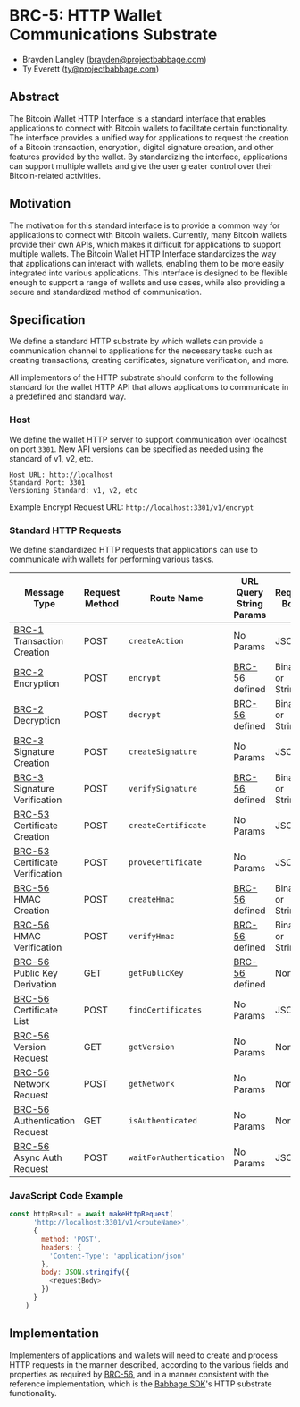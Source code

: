 # BRC-5: HTTP Wallet Communications Substrate

- Brayden Langley (brayden@projectbabbage.com)
- Ty Everett (ty@projectbabbage.com)

## Abstract

The Bitcoin Wallet HTTP Interface is a standard interface that enables applications to connect with Bitcoin wallets to facilitate certain functionality. The interface provides a unified way for applications to request the creation of a Bitcoin transaction, encryption, digital signature creation, and other features provided by the wallet. By standardizing the interface, applications can support multiple wallets and give the user greater control over their Bitcoin-related activities.

## Motivation

The motivation for this standard interface is to provide a common way for applications to connect with Bitcoin wallets. Currently, many Bitcoin wallets provide their own APIs, which makes it difficult for applications to support multiple wallets. The Bitcoin Wallet HTTP Interface standardizes the way that applications can interact with wallets, enabling them to be more easily integrated into various applications. This interface is designed to be flexible enough to support a range of wallets and use cases, while also providing a secure and standardized method of communication.

## Specification

We define a standard HTTP substrate by which wallets can provide a communication channel to applications for the necessary tasks such as creating transactions, creating certificates, signature verification, and more.

All implementors of the HTTP substrate should conform to the following standard for the wallet HTTP API that allows applications to communicate in a predefined and standard way.

### Host

We define the wallet HTTP server to support communication over localhost on port `3301`. New API versions can be specified as needed using the standard of v1, v2, etc.

```
Host URL: http://localhost
Standard Port: 3301
Versioning Standard: v1, v2, etc
```

Example Encrypt Request URL:
`http://localhost:3301/v1/encrypt`

### Standard HTTP Requests

We define standardized HTTP requests that applications can use to communicate with wallets for performing various tasks.

Message Type                      | Request Method |  Route Name              | URL Query String Params | Request Body | Response Body
----------------------------------|------------| ---------------------------| ------------------- | ----------------------------------- | -----------
[BRC-1](./0001.md) Transaction Creation        | POST | `createAction` | No Params | JSON | JSON
[BRC-2](./0002.md) Encryption                  | POST | `encrypt` | [BRC-56](./0056.md) defined | Binary or String | Binary
[BRC-2](./0002.md) Decryption                  | POST | `decrypt` | [BRC-56](./0056.md) defined | Binary or String | Binary
[BRC-3](./0003.md) Signature Creation          | POST | `createSignature` | No Params | JSON | Binary
[BRC-3](./0003.md) Signature Verification      | POST | `verifySignature` | [BRC-56](./0056.md) defined | Binary or String | JSON
[BRC-53](./0053.md) Certificate Creation       | POST | `createCertificate` | No Params | JSON | JSON
[BRC-53](./0053.md) Certificate Verification   | POST | `proveCertificate` | No Params | JSON | JSON
[BRC-56](./0056.md) HMAC Creation              | POST | `createHmac` | [BRC-56](./0056.md) defined | Binary or String | Binary
[BRC-56](./0056.md) HMAC Verification          | POST | `verifyHmac` | [BRC-56](./0056.md) defined | Binary or String | Boolean
[BRC-56](./0056.md) Public Key Derivation      | GET | `getPublicKey` | [BRC-56](./0056.md) defined | None | JSON
[BRC-56](./0056.md) Certificate List           | POST | `findCertificates` | No Params | JSON | JSON
[BRC-56](./0056.md) Version Request            | GET | `getVersion` | No Params | None | String
[BRC-56](./0056.md) Network Request            | POST | `getNetwork` | No Params | None | String
[BRC-56](./0056.md) Authentication Request     | GET | `isAuthenticated` | No Params | None | JSON
[BRC-56](./0056.md) Async Auth Request         | POST | `waitForAuthentication` | No Params | JSON | JSON

### JavaScript Code Example

```javascript
const httpResult = await makeHttpRequest(
      'http://localhost:3301/v1/<routeName>',
      {
        method: 'POST',
        headers: {
          'Content-Type': 'application/json'
        },
        body: JSON.stringify({
          <requestBody>
        })
      }
    )
```

## Implementation

Implementers of applications and wallets will need to create and process HTTP requests in the manner described, according to the various fields and properties as required by [BRC-56](./0056.md), and in a manner consistent with the reference implementation, which is the [Babbage SDK](https://github.com/p2ppsr/babbage-sdk)'s HTTP substrate functionality.
